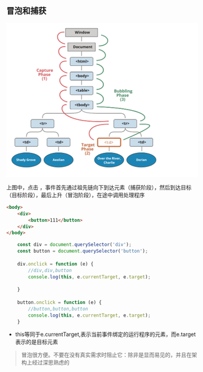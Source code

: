 ## 冒泡和捕获
![alt text](image-5.png)

上图中，点击 <td>，事件首先通过祖先链向下到达元素（捕获阶段），然后到达目标（目标阶段），最后上升（冒泡阶段），在途中调用处理程序

```html
<body>
	<div>
		<button>111</button>
	</div>
</body>
```

```javascript
	const div = document.querySelector('div');
	const button = document.querySelector('button');

	div.onclick = function (e) {
		//div,div,button
		console.log(this, e.currentTarget, e.target);

	}

	button.onclick = function (e) {
		//button,button,button
		console.log(this, e.currentTarget, e.target);
	}
```

- this等同于e.currentTarget,表示当前事件绑定的运行程序的元素，而e.target表示的是目标元素

> 冒泡很方便。不要在没有真实需求时阻止它：除非是显而易见的，并且在架构上经过深思熟虑的